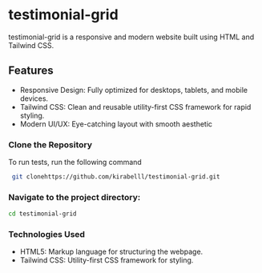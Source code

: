  # testimonial-grid

testimonial-grid is a responsive and modern website built using HTML and Tailwind CSS. 
    
## Features


- Responsive Design: Fully optimized for desktops, tablets, and mobile devices.
- Tailwind CSS: Clean and reusable utility-first CSS framework for rapid styling.
- Modern UI/UX: Eye-catching layout with smooth aesthetic


### Clone the Repository

To run tests, run the following command

```bash
 git clonehttps://github.com/kirabelll/testimonial-grid.git
```

### Navigate to the project directory:


```bash
cd testimonial-grid
```

### Technologies Used

- HTML5: Markup language for structuring the webpage.
- Tailwind CSS: Utility-first CSS framework for styling.

